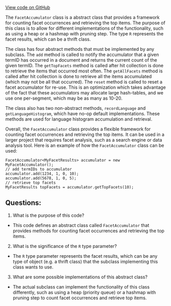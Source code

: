 [View code on GitHub](https://github.com/misbahsy/the-algorithm/src/java/com/twitter/search/core/earlybird/facets/FacetAccumulator.java)

The `FacetAccumulator` class is a abstract class that provides a framework for counting facet occurrences and retrieving the top items. The purpose of this class is to allow for different implementations of the functionality, such as using a heap or a hashmap with pruning step. The type `R` represents the facet results, which can be a thrift class.

The class has four abstract methods that must be implemented by any subclass. The `add` method is called to notify the accumulator that a given termID has occurred in a document and returns the current count of the given termID. The `getTopFacets` method is called after hit collection is done to retrieve the items that occurred most often. The `getAllFacets` method is called after hit collection is done to retrieve all the items accumulated (which may not be all that occurred). The `reset` method is called to reset a facet accumulator for re-use. This is an optimization which takes advantage of the fact that these accumulators may allocate large hash-tables, and we use one per-segment, which may be as many as 10-20.

The class also has two non-abstract methods, `recordLanguage` and `getLanguageHistogram`, which have no-op default implementations. These methods are used for language histogram accumulation and retrieval.

Overall, the `FacetAccumulator` class provides a flexible framework for counting facet occurrences and retrieving the top items. It can be used in a larger project that requires facet analysis, such as a search engine or data analysis tool. Here is an example of how the `FacetAccumulator` class can be used:

```
FacetAccumulator<MyFacetResults> accumulator = new MyFacetAccumulator();
// add termIDs to accumulator
accumulator.add(1234, 1, 0, 10);
accumulator.add(5678, 1, 0, 5);
// retrieve top facets
MyFacetResults topFacets = accumulator.getTopFacets(10);
```
## Questions: 
 1. What is the purpose of this code?
- This code defines an abstract class called `FacetAccumulator` that provides methods for counting facet occurrences and retrieving the top items.

2. What is the significance of the `R` type parameter?
- The `R` type parameter represents the facet results, which can be any type of object (e.g. a thrift class) that the subclass implementing this class wants to use.

3. What are some possible implementations of this abstract class?
- The actual subclass can implement the functionality of this class differently, such as using a heap (priority queue) or a hashmap with pruning step to count facet occurrences and retrieve top items.
